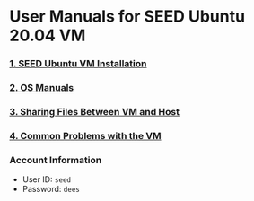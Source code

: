 # User Manuals for SEED Ubuntu 20.04 VM


### [1. SEED Ubuntu VM Installation](./seedvm-install.md)

### [2. OS Manuals](./seedvm-os.md) 

### [3. Sharing Files Between VM and Host](./seedvm-sharing.md)

### [4. Common Problems with the VM](./seedvm-problems.md)

### Account Information 

- User ID: `seed`
- Password: `dees`

